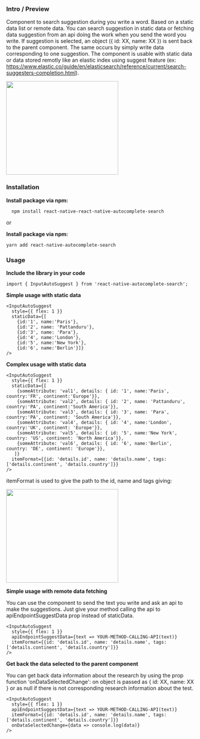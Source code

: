 ### Intro / Preview

Component to search suggestion during you write a word. Based on a static data list or remote data. You can search suggestion in static data or fetching data suggestion from an api doing the work when you send the word you write. If suggestion is selected, an object ({ id: XX, name: XX }) is sent back to the parent component. The same occurs by simply write data corresponding to one suggestion. The component is usable with static data or data stored remotly like an elastic index using suggest feature (ex: https://www.elastic.co/guide/en/elasticsearch/reference/current/search-suggesters-completion.html).

<img src="https://raw.githubusercontent.com/najeal/react-native-autocomplete-search/master/examples/result_images/react-native-autocomplete-search-complex.png" width="300" height="250"/>

### Installation



**Install package via npm:**
```
  npm install react-native-react-native-autocomplete-search
```

or

**Install package via npm:**
```
yarn add react-native-autocomplete-search
```


### Usage
**Include the library in your code**
```
import { InputAutoSuggest } from 'react-native-autocomplete-search';
```

**Simple usage with static data**

```
<InputAutoSuggest
  style={{ flex: 1 }}
  staticData={[
    {id:'1', name:'Paris'},
    {id:'2', name: 'Pattanduru'},
    {id:'3', name: 'Para'},
    {id:'4', name:'London'},
    {id:'5', name:'New York'},
    {id:'6', name:'Berlin'}]}
/>
```

**Complex usage with static data**
```
<InputAutoSuggest
  style={{ flex: 1 }}
  staticData={[
    {someAttribute: 'val1', details: { id: '1', name:'Paris', country:'FR', continent:'Europe'}},
    {someAttribute: 'val2', details: { id: '2', name: 'Pattanduru', country:'PA', continent:'South America'}},
    {someAttribute: 'val3', details: { id: '3', name: 'Para', country:'PA', continent: 'South America'}},
    {someAttribute: 'val4', details: { id: '4', name:'London', country:'UK', continent: 'Europe'}},
    {someAttribute: 'val5', details: { id: '5', name:'New York', country: 'US', continent: 'North America'}},
    {someAttribute: 'val6', details: { id: '6', name:'Berlin', country: 'DE', continent: 'Europe'}},
   ]}
  itemFormat={{id: 'details.id', name: 'details.name', tags:['details.continent', 'details.country']}}
/>
```

itemFormat is used to give the path to the id, name and tags giving:

<img src="https://raw.githubusercontent.com/najeal/react-native-autocomplete-search/master/examples/result_images/react-native-autocomplete-search-complex.png" width="300" height="250"/>


**Simple usage with remote data fetching**

You can use the component to send the text you write and ask an api to make the suggestions. Just give your method calling the api to apiEndpointSuggestData prop instead of staticData.
```
<InputAutoSuggest
  style={{ flex: 1 }}
  apiEndpointSuggestData={text => YOUR-METHOD-CALLING-API(text)}
  itemFormat={{id: 'details.id', name: 'details.name', tags:['details.continent', 'details.country']}}
/>
```

**Get back the data selected to the parent component**

You can get back data information about the research by using the prop function 'onDataSelectedChange':
on object is passed as { id: XX, name: XX } or as null if there is not corresponding research information about the test.

```
<InputAutoSuggest
  style={{ flex: 1 }}
  apiEndpointSuggestData={text => YOUR-METHOD-CALLING-API(text)}
  itemFormat={{id: 'details.id', name: 'details.name', tags:['details.continent', 'details.country']}}
  onDataSelectedChange={data => console.log(data)}
/>
```
